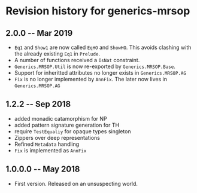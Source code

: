 # Revision history for generics-mrsop

## 2.0.0 -- Mar 2019

- `Eq1` and `Show1` are now called `EqHO` and `ShowHO`. This avoids clashing with the
already existing `Eq1` in `Prelude`. 
- A number of functions received a `IsNat` constraint.
- `Generics.MRSOP.Util` is now re-exported by `Generics.MRSOP.Base`.
- Support for inheritted attributes no longer exists in `Generics.MRSOP.AG`
- `Fix` is no longer implemented by `AnnFix`. The later now lives in `Generics.MRSOP.AG`

## 1.2.2 -- Sep 2018

- added monadic catamorphism for NP
- added pattern signature generation for TH
- require `TestEqualiy` for opaque types singleton
- Zippers over deep representations
- Refined `Metadata` handling
- `Fix` is implemented as `AnnFix`

## 1.0.0.0  -- May 2018

* First version. Released on an unsuspecting world.
